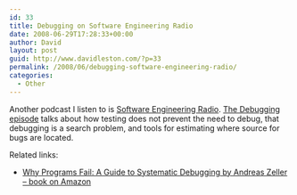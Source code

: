 ```yaml
---
id: 33
title: Debugging on Software Engineering Radio
date: 2008-06-29T17:28:33+00:00
author: David
layout: post
guid: http://www.davidleston.com/?p=33
permalink: /2008/06/debugging-software-engineering-radio/
categories:
  - Other
---
```

Another podcast I listen to is [Software Engineering Radio](http://www.se-radio.net/ "Software Engineering Radio is a podcast targeted at the professional software developer"). [The Debugging episode](http://www.se-radio.net/podcast/2008-06/episode-101-andreas-zeller-debugging "Andreas Zeller on Debugging") talks about how testing does not prevent the need to debug, that debugging is a search problem, and tools for estimating where source for bugs are located.

Related links:

  * [Why Programs Fail: A Guide to Systematic Debugging by Andreas Zeller &#8211; book on Amazon](http://www.amazon.com/gp/product/1558608664?ie=UTF8&tag=davidleston-20&linkCode=as2&camp=1789&creative=9325&creativeASIN=1558608664)